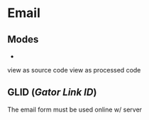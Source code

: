 # Email

## Modes
  - 
  view as source code
  view as processed code




## GLID (*Gator Link ID*)  

 The email form must be used online w/ server  
